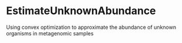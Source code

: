 # EstimateUnknownAbundance
Using convex optimization to approximate the abundance of unknown organisms in metagenomic samples
